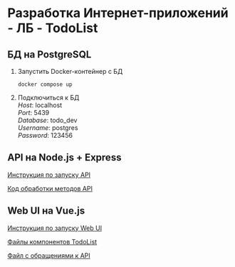 # Разработка Интернет-приложений - ЛБ - TodoList

## БД на PostgreSQL

1. Запустить Docker-контейнер с БД
    ```
    docker compose up
    ```
2. Подключиться к БД  
    _Host_: localhost  
    _Port_: 5439  
    _Database_: todo_dev  
    _Username_: postgres  
    _Password_: 123456

## API на Node.js + Express

[Инструкция по запуску API](todo-api/README.md)

[Код обработки методов API](todo-api/server.js)

## Web UI на Vue.js

[Инструкция по запуску Web UI](todo-web/README.md)

[Файлы компонентов TodoList](todo-web/src/components/)

[Файл с обращениями к API](todo-web/src/composables/useTasks.ts)
